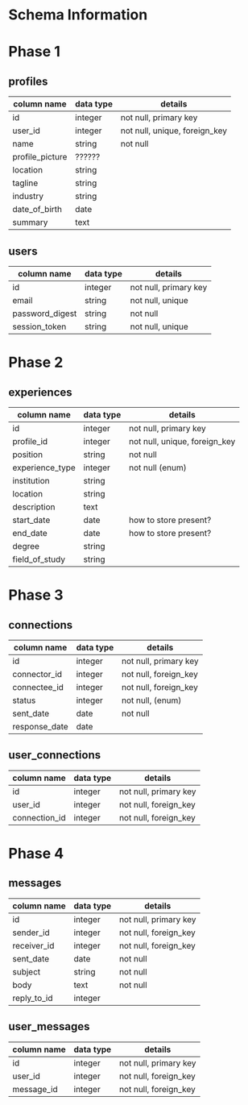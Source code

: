 # Schema Information

# Phase 1

## profiles
column name     | data type | details
----------------|-----------|-----------------------
id              | integer   | not null, primary key
user_id         | integer   | not null, unique, foreign_key
name            | string    | not null
profile_picture | ??????    |
location        | string    |
tagline         | string    |
industry        | string    |
date_of_birth   | date      |
summary         | text      |

## users
column name     | data type | details
----------------|-----------|-----------------------
id              | integer   | not null, primary key
email           | string    | not null, unique
password_digest | string    | not null
session_token   | string    | not null, unique


# Phase 2

## experiences
column name     | data type | details
----------------|-----------|-----------------------
id              | integer   | not null, primary key
profile_id      | integer   | not null, unique, foreign_key
position        | string    | not null
experience_type | integer   | not null (enum)
institution     | string    |
location        | string    |
description     | text      |
start_date      | date      | how to store present?
end_date        | date      | how to store present?
degree          | string    |
field_of_study  | string    |


# Phase 3

## connections
column name     | data type | details
----------------|-----------|-----------------------
id              | integer   | not null, primary key
connector_id    | integer   | not null, foreign_key
connectee_id    | integer   | not null, foreign_key
status          | integer   | not null, (enum)
sent_date       | date      | not null
response_date   | date      |

## user_connections
column name     | data type | details
----------------|-----------|-----------------------
id              | integer   | not null, primary key
user_id         | integer   | not null, foreign_key
connection_id   | integer   | not null, foreign_key


# Phase 4

## messages
column name     | data type | details
----------------|-----------|-----------------------
id              | integer   | not null, primary key
sender_id       | integer   | not null, foreign_key
receiver_id     | integer   | not null, foreign_key
sent_date       | date      | not null
subject         | string    | not null
body            | text      | not null
reply_to_id     | integer   |

## user_messages
column name     | data type | details
----------------|-----------|-----------------------
id              | integer   | not null, primary key
user_id         | integer   | not null, foreign_key
message_id      | integer   | not null, foreign_key
